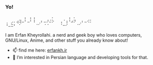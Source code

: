 ### Yo!

```
⠀⠀⠀⠀⠀⠀⠀⡄⠀⡄⢠⠀⠀⠀⠀⠀⠀⠄⠀⠀⠀⠀⠀⢠⠀⠄⠀⠀⠀⠀⠀⠀
⢀⠀⡠⠄⢴⢽⠤⠃⠤⠃⠸⠀⢀⠆⠤⠜⠬⠕⠀⠀⢠⠈⢰⠘⠴⠝⠀⢀⠆⠤⠪⠅
⠘⠤⠭⠃⠀⠁⠀⠀⠀⠀⠀⠈⠁⠀⠈⠈⠀⠀⠀⠀⠈⠒⠊⠀⠀⠀⠈⠁⠀⠀⠀⠀
```

I am Erfan Kheyrollahi. a nerd and geek boy who loves computers, GNU/Linux, Anime, and other stuff you already know about!

- 📫 find me here: [erfankh.ir](https://erfankh.ir/)
- 🔭 I’m interested in Persian language and developing tools for that.

<!--
**ekm507/ekm507** is a ✨ _special_ ✨ repository because its `README.md` (this file) appears on your GitHub profile.

Here are some ideas to get you started:

- 🔭 I’m currently working on ...
- 🌱 I’m currently learning ...
- 👯 I’m looking to collaborate on ...
- 🤔 I’m looking for help with ...
- 💬 Ask me about ...
- 📫 How to reach me: ...
- 😄 Pronouns: ...
- ⚡ Fun fact: ...
-->
